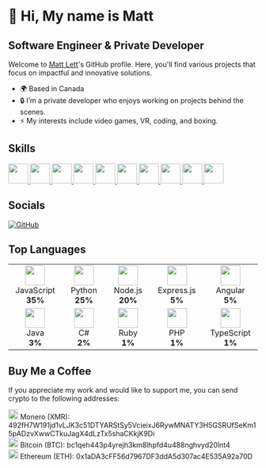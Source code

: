 # 👋 **Hi, My name is Matt**

## Software Engineer & Private Developer

Welcome to [Matt Lett](https://github.com/Kaos2121)'s GitHub profile. Here, you'll find various projects that focus on impactful and innovative solutions.

- 🌍 Based in Canada
- 🔒 I’m a private developer who enjoys working on projects behind the scenes.
- ⚡ My interests include video games, VR, coding, and boxing.

## Skills
<p align="left">
  <a href="https://developer.mozilla.org/en-US/docs/Web/JavaScript" target="_blank">
    <img src="https://cdn.jsdelivr.net/gh/devicons/devicon/icons/javascript/javascript-original.svg" width="40" height="40"/>
  </a>
  <a href="https://www.python.org/doc/" target="_blank">
    <img src="https://cdn.jsdelivr.net/gh/devicons/devicon/icons/python/python-original.svg" width="40" height="40"/>
  </a>
  <a href="https://nodejs.org/en/docs/" target="_blank">
    <img src="https://cdn.jsdelivr.net/gh/devicons/devicon/icons/nodejs/nodejs-original.svg" width="40" height="40"/>
  </a>
  <a href="https://expressjs.com/" target="_blank">
    <img src="https://cdn.jsdelivr.net/gh/devicons/devicon/icons/express/express-original.svg" width="40" height="40"/>
  </a>
  <a href="https://angular.io/docs" target="_blank">
    <img src="https://cdn.jsdelivr.net/gh/devicons/devicon/icons/angularjs/angularjs-original.svg" width="40" height="40"/>
  </a>
  <a href="https://www.oracle.com/java/technologies/javase-documentation.html" target="_blank">
    <img src="https://cdn.jsdelivr.net/gh/devicons/devicon/icons/java/java-original.svg" width="40" height="40"/>
  </a>
  <a href="https://docs.microsoft.com/en-us/dotnet/csharp/" target="_blank">
    <img src="https://cdn.jsdelivr.net/gh/devicons/devicon/icons/csharp/csharp-original.svg" width="40" height="40"/>
  </a>
  <a href="https://www.ruby-lang.org/en/documentation/" target="_blank">
    <img src="https://cdn.jsdelivr.net/gh/devicons/devicon/icons/ruby/ruby-original.svg" width="40" height="40"/>
  </a>
  <a href="https://www.php.net/docs.php" target="_blank">
    <img src="https://cdn.jsdelivr.net/gh/devicons/devicon/icons/php/php-original.svg" width="40" height="40"/>
  </a>
  <a href="https://www.typescriptlang.org/docs/" target="_blank">
    <img src="https://cdn.jsdelivr.net/gh/devicons/devicon/icons/typescript/typescript-original.svg" width="40" height="40"/>
  </a>
</p>

## Socials
<p align="left">
  <a href="https://github.com/Kaos2121" target="_blank">
    <img src="https://img.shields.io/badge/GitHub-100000?style=for-the-badge&logo=github&logoColor=white" alt="GitHub"/>
  </a>
</p>

## Top Languages
<div align="center">
  <table>
    <tr>
      <td align="center" width="140">
        <img src="https://cdn.jsdelivr.net/gh/devicons/devicon/icons/javascript/javascript-original.svg" width="40" height="40"/>
        <br>JavaScript<br><b>35%</b>
      </td>
      <td align="center" width="140">
        <img src="https://cdn.jsdelivr.net/gh/devicons/devicon/icons/python/python-original.svg" width="40" height="40"/>
        <br>Python<br><b>25%</b>
      </td>
      <td align="center" width="140">
        <img src="https://cdn.jsdelivr.net/gh/devicons/devicon/icons/nodejs/nodejs-original.svg" width="40" height="40"/>
        <br>Node.js<br><b>20%</b>
      </td>
      <td align="center" width="140">
        <img src="https://cdn.jsdelivr.net/gh/devicons/devicon/icons/express/express-original.svg" width="40" height="40"/>
        <br>Express.js<br><b>5%</b>
      </td>
      <td align="center" width="140">
        <img src="https://cdn.jsdelivr.net/gh/devicons/devicon/icons/angularjs/angularjs-original.svg" width="40" height="40"/>
        <br>Angular<br><b>5%</b>
      </td>
    </tr>
    <tr>
      <td align="center" width="140">
        <img src="https://cdn.jsdelivr.net/gh/devicons/devicon/icons/java/java-original.svg" width="40" height="40"/>
        <br>Java<br><b>3%</b>
      </td>
      <td align="center" width="140">
        <img src="https://cdn.jsdelivr.net/gh/devicons/devicon/icons/csharp/csharp-original.svg" width="40" height="40"/>
        <br>C#<br><b>2%</b>
      </td>
      <td align="center" width="140">
        <img src="https://cdn.jsdelivr.net/gh/devicons/devicon/icons/ruby/ruby-original.svg" width="40" height="40"/>
        <br>Ruby<br><b>1%</b>
      </td>
      <td align="center" width="140">
        <img src="https://cdn.jsdelivr.net/gh/devicons/devicon/icons/php/php-original.svg" width="40" height="40"/>
        <br>PHP<br><b>1%</b>
      </td>
      <td align="center" width="140">
        <img src="https://cdn.jsdelivr.net/gh/devicons/devicon/icons/typescript/typescript-original.svg" width="40" height="40"/>
        <br>TypeScript<br><b>1%</b>
      </td>
    </tr>
  </table>
</div>

## Buy Me a Coffee
If you appreciate my work and would like to support me, you can send crypto to the following addresses:

<p align="left">
  <img src="https://cryptologos.cc/logos/monero-xmr-logo.png" width="20" height="20"/> Monero (XMR): 492fH7W191jd1vLJK3c51DTYARStSy5VcieixJ6RywMNATY3H5GSRUfSeKm15pADzvXwwCTkuJagX4dLzTx5shaCKkjK9Di
  <br><img src="https://cryptologos.cc/logos/bitcoin-btc-logo.png" width="20" height="20"/> Bitcoin (BTC): bc1qeh443p4yrejh3km8lhpfd4u488nghvyd20lnt4
  <br><img src="https://cryptologos.cc/logos/ethereum-eth-logo.png" width="20" height="20"/> Ethereum (ETH): 0x1aDA3cFF56d7967DF3ddA5d307ac4E535A92a70D
</p>
